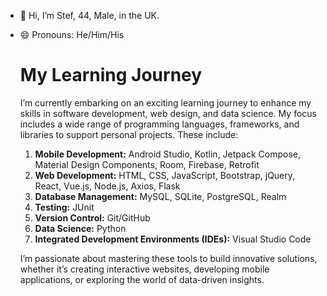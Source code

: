 - 👋 Hi, I’m Stef, 44, Male, in the UK.
- 😄 Pronouns: He/Him/His

    <body>
    <h1>My Learning Journey</h1>
    <p id="description">
        I’m currently embarking on an exciting learning journey to enhance my skills in software development, web design, and data science. 
        My focus includes a wide range of programming languages, frameworks, and libraries to support personal projects. These include:
    </p>
    <ol>
        <li><strong>Mobile Development:</strong> Android Studio, Kotlin, Jetpack Compose, Material Design Components, Room, Firebase, Retrofit</li>
        <li><strong>Web Development:</strong> HTML, CSS, JavaScript, Bootstrap, jQuery, React, Vue.js, Node.js, Axios, Flask</li>
        <li><strong>Database Management:</strong> MySQL, SQLite, PostgreSQL, Realm</li>
        <li><strong>Testing:</strong> JUnit</li>
        <li><strong>Version Control:</strong> Git/GitHub</li>
        <li><strong>Data Science:</strong> Python</li>
        <li><strong>Integrated Development Environments (IDEs):</strong> Visual Studio Code</li>
    </ol>
    <p>
        I’m passionate about mastering these tools to build innovative solutions, whether it’s creating interactive websites, 
        developing mobile applications, or exploring the world of data-driven insights.
    </p>
</body>
